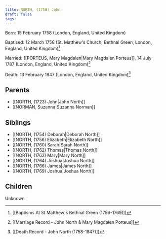 ```yaml
---
title: NORTH, (1758) John
draft: false
tags:
---
```

Born: 15 February 1758 (London, England, United Kingdom)

Baptised: 12 March 1758 (St. Matthew's Church, Bethnal Green, London, England, United Kingdom)[^1]

Married: [[PORTEUS, Mary Magdalen|Mary Magdalen Porteus]], 14 July 1787 (London, England, United Kingdom)[^2]

Death: 13 February 1847 (London, England, United Kingdom)[^3]

## Parents
- [[NORTH, (1723) John|John North]]
- [[NORMAN, Suzanna|Suzanna Norman]]

## Siblings
- [[NORTH, (1754) Deborah|Deborah North]]
- [[NORTH, (1756) Elizabeth|Elizabeth North]]
- [[NORTH, (1760) Sarah|Sarah North]]
- [[NORTH, (1762) Thomas|Thomas North]]
- [[NORTH, (1763) Mary|Mary North]]
- [[NORTH, (1764) Joshua|Joshua North]]
- [[NORTH, (1766) James|James North]]
- [[NORTH, (1769) Joshua|Joshua North]]

## Children
Unknown



[^1]: [[Baptisms At St Matthew's Bethnal Green (1756-1769)]]
[^2]: [[Marriage Record - John North & Mary Magdalen Porteus]]
[^3]: [[Death Record - John North (1758-1847)]]



